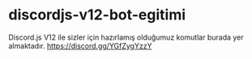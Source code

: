 # discordjs-v12-bot-egitimi
Discord.js V12 ile sizler için hazırlamış olduğumuz komutlar burada yer almaktadır. https://discord.gg/YGfZygYzzY
